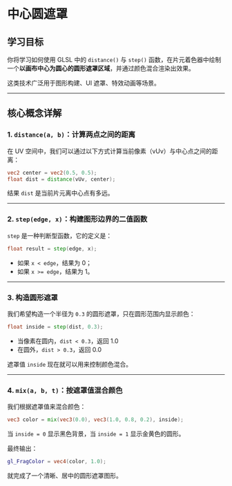 # 中心圆遮罩

## 学习目标

你将学习如何使用 GLSL 中的 `distance()` 与 `step()` 函数，在片元着色器中绘制一个**以画布中心为圆心的圆形遮罩区域**，并通过颜色混合渲染出效果。

这类技术广泛用于图形构建、UI 遮罩、特效动画等场景。

---

## 核心概念详解

### 1. `distance(a, b)`：计算两点之间的距离

在 UV 空间中，我们可以通过以下方式计算当前像素（vUv）与中心点之间的距离：

```glsl
vec2 center = vec2(0.5, 0.5);
float dist = distance(vUv, center);
```

结果 `dist` 是当前片元离中心点有多远。

---

### 2. `step(edge, x)`：构建图形边界的二值函数

`step` 是一种判断型函数，它的定义是：

```glsl
float result = step(edge, x);
```

- 如果 `x < edge`，结果为 0；
- 如果 `x >= edge`，结果为 1。

---

### 3. 构造圆形遮罩

我们希望构造一个半径为 `0.3` 的圆形遮罩，只在圆形范围内显示颜色：

```glsl
float inside = step(dist, 0.3);
```

- 当像素在圆内，`dist < 0.3`，返回 1.0  
- 在圆外，`dist > 0.3`，返回 0.0

遮罩值 `inside` 现在就可以用来控制颜色混合。

---

### 4. `mix(a, b, t)`：按遮罩值混合颜色

我们根据遮罩值来混合颜色：

```glsl
vec3 color = mix(vec3(0.0), vec3(1.0, 0.8, 0.2), inside);
```

当 `inside = 0` 显示黑色背景，当 `inside = 1` 显示金黄色的圆形。

最终输出：

```glsl
gl_FragColor = vec4(color, 1.0);
```

就完成了一个清晰、居中的圆形遮罩图形。
